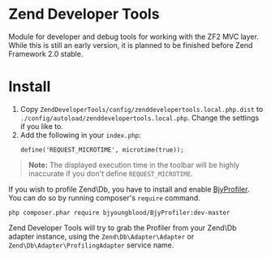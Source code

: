 Zend Developer Tools
=====================

Module for developer and debug tools for working with the ZF2 MVC layer.
While this is still an early version, it is planned to be finished before Zend
Framework 2.0 stable.


Install
=======

1. Copy `ZendDeveloperTools/config/zenddevelopertools.local.php.dist` to
   `./config/autoload/zenddevelopertools.local.php`. Change the settings
   if you like to.
2. Add the following in your `index.php`:
   ```
   define('REQUEST_MICROTIME', microtime(true));
   ```

> **Note:** The displayed execution time in the toolbar will be highly inaccurate
            if you don't define `REQUEST_MICROTIME`.


If you wish to profile Zend\Db, you have to install and enable [BjyProfiler](https://github.com/bjyoungblood/BjyProfiler).
You can do so by running composer's `require` command.

    php composer.phar require bjyoungblood/BjyProfiler:dev-master

Zend Developer Tools will try to grab the Profiler from your Zend\Db adapter
instance, using the `Zend\Db\Adapter\Adapter` or `Zend\Db\Adapter\ProfilingAdapter`
service name.